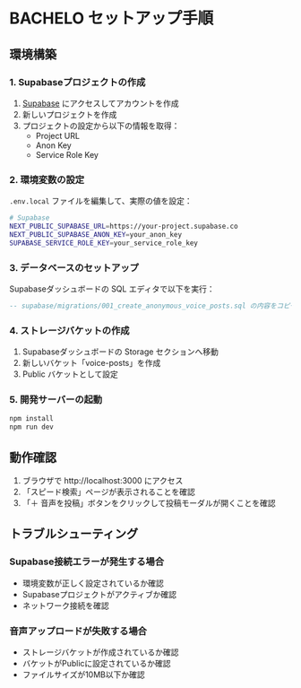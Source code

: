 # BACHELO セットアップ手順

## 環境構築

### 1. Supabaseプロジェクトの作成
1. [Supabase](https://supabase.com) にアクセスしてアカウントを作成
2. 新しいプロジェクトを作成
3. プロジェクトの設定から以下の情報を取得：
   - Project URL
   - Anon Key
   - Service Role Key

### 2. 環境変数の設定
`.env.local` ファイルを編集して、実際の値を設定：

```bash
# Supabase
NEXT_PUBLIC_SUPABASE_URL=https://your-project.supabase.co
NEXT_PUBLIC_SUPABASE_ANON_KEY=your_anon_key
SUPABASE_SERVICE_ROLE_KEY=your_service_role_key
```

### 3. データベースのセットアップ
Supabaseダッシュボードの SQL エディタで以下を実行：

```sql
-- supabase/migrations/001_create_anonymous_voice_posts.sql の内容をコピーして実行
```

### 4. ストレージバケットの作成
1. Supabaseダッシュボードの Storage セクションへ移動
2. 新しいバケット「voice-posts」を作成
3. Public バケットとして設定

### 5. 開発サーバーの起動
```bash
npm install
npm run dev
```

## 動作確認

1. ブラウザで http://localhost:3000 にアクセス
2. 「スピード検索」ページが表示されることを確認
3. 「＋ 音声を投稿」ボタンをクリックして投稿モーダルが開くことを確認

## トラブルシューティング

### Supabase接続エラーが発生する場合
- 環境変数が正しく設定されているか確認
- Supabaseプロジェクトがアクティブか確認
- ネットワーク接続を確認

### 音声アップロードが失敗する場合
- ストレージバケットが作成されているか確認
- バケットがPublicに設定されているか確認
- ファイルサイズが10MB以下か確認